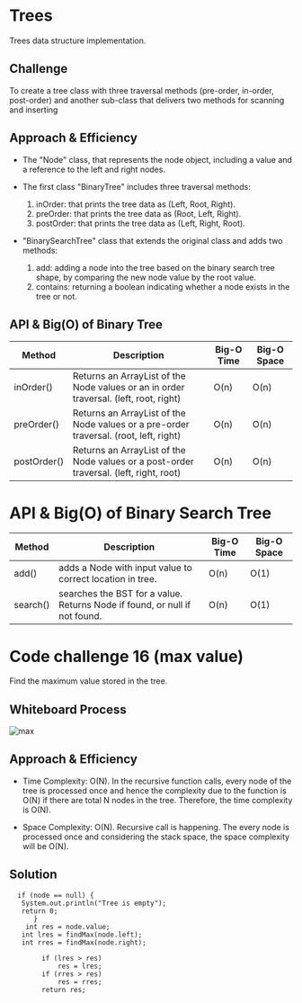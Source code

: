 # Trees

Trees data structure implementation.

## Challenge

To create a tree class with three traversal methods (pre-order, in-order, post-order) and another sub-class that delivers two methods for scanning and inserting

## Approach & Efficiency

* The "Node" class, that represents the node object, including a value and a reference to the left and right nodes.

* The first class "BinaryTree" includes three traversal methods:
     1. inOrder: that prints the tree data as (Left, Root, Right).
     2. preOrder: that prints the tree data as (Root, Left, Right).
     3. postOrder: that prints the tree data as (Left, Right, Root).

* "BinarySearchTree" class that extends the original class and adds two methods:
     1. add: adding a node into the tree based on the binary search tree shape, by comparing the new node value by the root value.
     2. contains: returning a boolean indicating whether a node exists in the tree or not.



## API & Big(O) of Binary Tree
| Method           | Description                                                                            | Big-O Time  | Big-O Space  |
|------------------|----------------------------------------------------------------------------------------|-------------|--------------|
| inOrder() | Returns an ArrayList of the Node values or an in order traversal. (left, root, right)  | O(n)        | O(n)         |
| preOrder() | Returns an ArrayList of the Node values or a pre-order traversal. (root, left, right)  | O(n)        | O(n)         |
| postOrder()| Returns an ArrayList of the Node values or a post-order traversal. (left, right, root) | O(n)        | O(n)         |


# API & Big(O) of Binary Search Tree

| Method               | Description                                                                                            | Big-O Time  | Big-O Space  |
|----------------------|--------------------------------------------------------------------------------------------------------|-------------|--------------|
| add()     | adds a Node with input value to correct location in tree.                     | O(n)        | O(1)         |
| search()      |  searches the BST for a value. Returns Node if found, or null if not found.    | O(n)        | O(1)         |


# Code challenge 16 (max value)

Find the maximum value stored in the tree.

## Whiteboard Process

![max](https://i.imgur.com/qtU83BF.jpeg)

## Approach & Efficiency

* Time Complexity: O(N).
In the recursive function calls, every node of the tree is processed once and hence the complexity due to the function is O(N) if there are total N nodes in the tree. Therefore, the time complexity is O(N).

* Space Complexity: O(N).
Recursive call is happening. The every node is processed once and considering the stack space, the space complexity will be O(N).

## Solution

      if (node == null) {
       System.out.println("Tree is empty");
       return 0;
          }
        int res = node.value;
       int lres = findMax(node.left);
       int rres = findMax(node.right);

            if (lres > res)
                res = lres;
            if (rres > res)
                res = rres;
            return res;